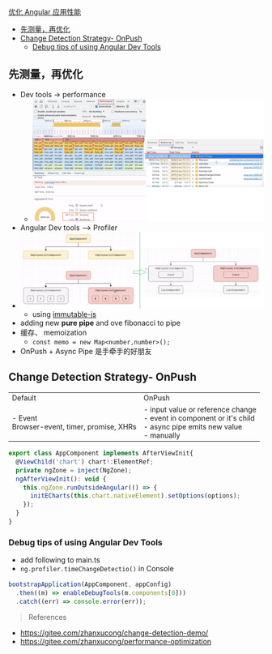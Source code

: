 [优化 Angular 应用性能](#top)

- [先测量，再优化](#先测量再优化)
- [Change Detection Strategy- OnPush](#change-detection-strategy--onpush)
  - [Debug tips of using Angular Dev Tools](#debug-tips-of-using-angular-dev-tools)

## 先测量，再优化

- Dev tools -> performance
  - ![performance1](../images/performance1.png)
- Angular Dev tools --> Profiler
- ![sample](../images/sample.png)
  - using [immutable-js](https://immutable-js.com/)
- adding new **pure pipe** and ove fibonacci to pipe
- 缓存、 memoization
  - `const memo = new Map<number,number>();`
- OnPush + Async Pipe 是手牵手的好朋友

## Change Detection Strategy- OnPush

|||
|---|---|
|Default|OnPush|
|- Event<br>Browser-event, timer, promise, XHRs|- input value or reference change<br>- event in component or it's child<br>- async pipe emits new value<br>- manually|

```js
export class AppComponent implements AfterViewInit{
  @ViewChild('chart') chart!:ElementRef;
  private ngZone = inject(NgZone);
  ngAfterViewInit(): void {
    this.ngZone.runOutsideAngular(() => {
      initECharts(this.chart.nativeElement).setOptions(options);
    });
  }
}
```

### Debug tips of using Angular Dev Tools

- add following to main.ts
- `ng.profiler.timeChangeDetectio()` in Console

```js
bootstrapApplication(AppComponent, appConfig)
  .then((m) => enableDebugTools(m.components[0]))
  .catch((err) => console.error(err));
```

> References
- https://gitee.com/zhanxucong/change-detection-demo/
- https://gitee.com/zhanxucong/performance-optimization
